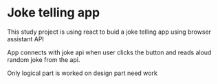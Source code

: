 # Joke telling app

This study project is using react to buid a joke telling app using browser assistant API

App connects with joke api when user clicks the button and reads aloud random joke from the api.

Only logical part is worked on design part need work 
